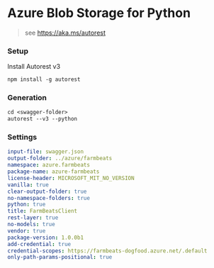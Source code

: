 # Azure Blob Storage for Python

> see https://aka.ms/autorest

### Setup

Install Autorest v3

```ps
npm install -g autorest
```

### Generation

```ps
cd <swagger-folder>
autorest --v3 --python
```

### Settings

```yaml
input-file: swagger.json
output-folder: ../azure/farmbeats
namespace: azure.farmbeats
package-name: azure-farmbeats
license-header: MICROSOFT_MIT_NO_VERSION
vanilla: true
clear-output-folder: true
no-namespace-folders: true
python: true
title: FarmBeatsClient
rest-layer: true
no-models: true
vendor: true
package-version: 1.0.0b1
add-credential: true
credential-scopes: https://farmbeats-dogfood.azure.net/.default
only-path-params-positional: true
```
